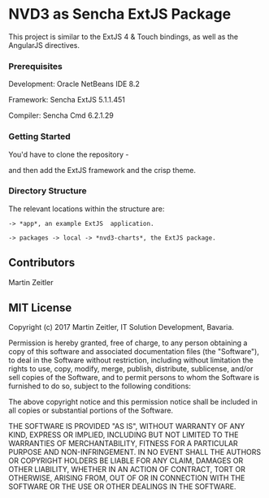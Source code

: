 # NVD3 as Sencha ExtJS Package

This project is similar to the ExtJS 4 & Touch bindings, as well as the AngularJS directives.


### Prerequisites

Development: Oracle NetBeans IDE 8.2

Framework: Sencha ExtJS 5.1.1.451

Compiler: Sencha Cmd 6.2.1.29


### Getting Started

You'd have to clone the repository -

and then add the ExtJS framework and the crisp theme.

### Directory Structure

The relevant locations within the structure are:

    -> *app*, an example ExtJS  application.

    -> packages -> local -> *nvd3-charts*, the ExtJS package.

## Contributors

Martin Zeitler

## MIT License

Copyright (c) 2017 Martin Zeitler, IT Solution Development, Bavaria.

Permission is hereby granted, free of charge, to any person obtaining a copy
of this software and associated documentation files (the "Software"), to deal
in the Software without restriction, including without limitation the rights
to use, copy, modify, merge, publish, distribute, sublicense, and/or sell
copies of the Software, and to permit persons to whom the Software is
furnished to do so, subject to the following conditions:

The above copyright notice and this permission notice shall be included in all
copies or substantial portions of the Software.

THE SOFTWARE IS PROVIDED "AS IS", WITHOUT WARRANTY OF ANY KIND, EXPRESS OR
IMPLIED, INCLUDING BUT NOT LIMITED TO THE WARRANTIES OF MERCHANTABILITY,
FITNESS FOR A PARTICULAR PURPOSE AND NON-INFRINGEMENT. IN NO EVENT SHALL THE
AUTHORS OR COPYRIGHT HOLDERS BE LIABLE FOR ANY CLAIM, DAMAGES OR OTHER
LIABILITY, WHETHER IN AN ACTION OF CONTRACT, TORT OR OTHERWISE, ARISING FROM,
OUT OF OR IN CONNECTION WITH THE SOFTWARE OR THE USE OR OTHER DEALINGS IN THE
SOFTWARE.